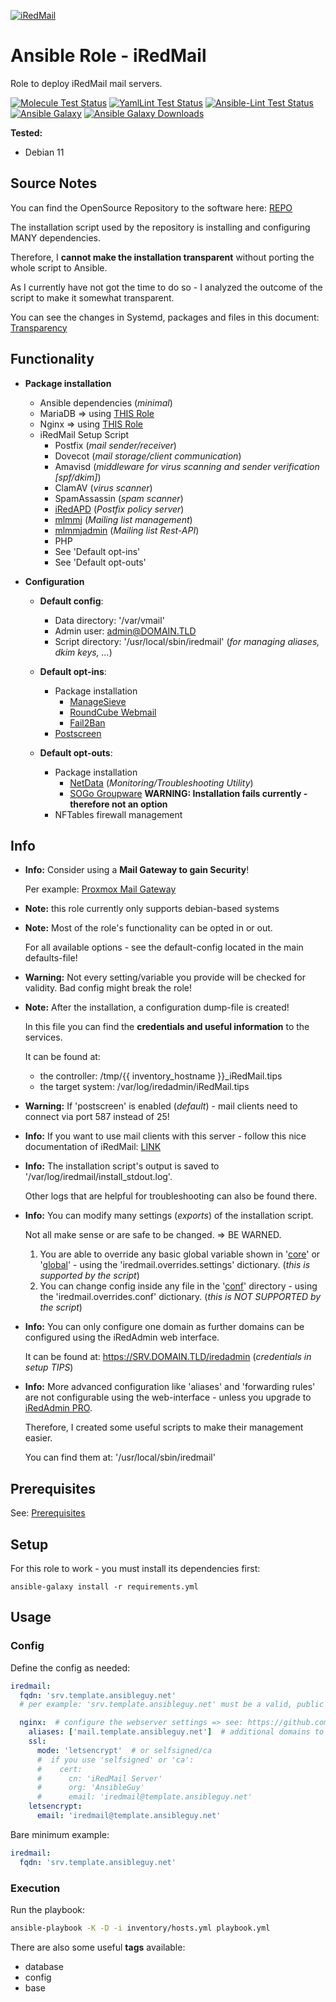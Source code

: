 [![iRedMail](https://www.iredmail.org/assets/images/logo-iredmail.png)](https://www.iredmail.org/)

# Ansible Role - iRedMail

Role to deploy iRedMail mail servers.

[![Molecule Test Status](https://badges.ansibleguy.net/sw_iredmail.molecule.svg)](https://molecule.readthedocs.io/en/latest/)
[![YamlLint Test Status](https://badges.ansibleguy.net/sw_iredmail.yamllint.svg)](https://yamllint.readthedocs.io/en/stable/)
[![Ansible-Lint Test Status](https://badges.ansibleguy.net/sw_iredmail.ansiblelint.svg)](https://ansible-lint.readthedocs.io/en/latest/)
[![Ansible Galaxy](https://img.shields.io/ansible/role/59937)](https://galaxy.ansible.com/ansibleguy/sw_iredmail)
[![Ansible Galaxy Downloads](https://img.shields.io/badge/dynamic/json?color=blueviolet&label=Galaxy%20Downloads&query=%24.download_count&url=https%3A%2F%2Fgalaxy.ansible.com%2Fapi%2Fv1%2Froles%2F59937%2F%3Fformat%3Djson)](https://galaxy.ansible.com/ansibleguy/sw_iredmail)

**Tested:**
* Debian 11


## Source Notes

You can find the OpenSource Repository to the software here: [REPO](https://github.com/iredmail/iRedMail/)

The installation script used by the repository is installing and configuring MANY dependencies.

Therefore, I **cannot make the installation transparent** without porting the whole script to Ansible.

As I currently have not got the time to do so - I analyzed the outcome of the script to make it somewhat transparent.

You can see the changes in Systemd, packages and files in this document: [Transparency](https://github.com/ansibleguy/sw_iredmail/blob/stable/Transparency.md)


## Functionality

* **Package installation**
  * Ansible dependencies (_minimal_)
  * MariaDB => using [THIS Role](https://github.com/ansibleguy/infra_mariadb)
  * Nginx => using [THIS Role](https://github.com/ansibleguy/infra_nginx)
  * iRedMail Setup Script
    * Postfix (_mail sender/receiver_)
    * Dovecot (_mail storage/client communication_)
    * Amavisd (_middleware for virus scanning and sender verification [spf/dkim]_)
    * ClamAV (_virus scanner_)
    * SpamAssassin (_spam scanner_)
    * [iRedAPD](https://github.com/iredmail/iRedAPD) (_Postfix policy server_)
    * [mlmmj](http://mlmmj.org/) (_Mailing list management_)
    * [mlmmjadmin](https://github.com/iredmail/mlmmjadmin) (_Mailing list Rest-API_)
    * PHP
    * See 'Default opt-ins'
    * See 'Default opt-outs'


* **Configuration**
  * **Default config**:
    * Data directory: '/var/vmail'
    * Admin user: admin@DOMAIN.TLD
    * Script directory: '/usr/local/sbin/iredmail' (_for managing aliases, dkim keys, ..._)
 

  * **Default opt-ins**:
    * Package installation
      * [ManageSieve](https://wiki1.dovecot.org/ManageSieve)
      * [RoundCube Webmail](https://roundcube.net/)
      * [Fail2Ban](https://www.fail2ban.org)
    * [Postscreen](https://www.postfix.org/POSTSCREEN_README.html)


  * **Default opt-outs**:
    * Package installation
      * [NetData](https://netdata.cloud) (_Monitoring/Troubleshooting Utility_)
      * [SOGo Groupware](https://www.sogo.nu/) **WARNING: Installation fails currently - therefore not an option** 
    * NFTables firewall management


## Info

* **Info:** Consider using a **Mail Gateway to gain Security**!

  Per example: [Proxmox Mail Gateway](https://github.com/ansibleguy/sw_proxmox_mail_gw)


* **Note:** this role currently only supports debian-based systems


* **Note:** Most of the role's functionality can be opted in or out.

  For all available options - see the default-config located in the main defaults-file!


* **Warning:** Not every setting/variable you provide will be checked for validity. Bad config might break the role!


* **Note:** After the installation, a configuration dump-file is created!

  In this file you can find the **credentials and useful information** to the services.

  It can be found at:

  - the controller: /tmp/{{ inventory_hostname }}_iRedMail.tips
  - the target system: /var/log/iredadmin/iRedMail.tips


* **Warning:** If 'postscreen' is enabled (_default_) - mail clients need to connect via port 587 instead of 25!


* **Info:** If you want to use mail clients with this server - follow this nice documentation of iRedMail: [LINK](https://docs.iredmail.org/index.html#configure-mail-client-applications)


* **Info:** The installation script's output is saved to '/var/log/iredmail/install_stdout.log'.

  Other logs that are helpful for troubleshooting can also be found there.


* **Info:** You can modify many settings (_exports_) of the installation script.

  Not all make sense or are safe to be changed. => BE WARNED.

  1. You are able to override any basic global variable shown in '[core](https://github.com/iredmail/iRedMail/blob/master/conf/core)' or '[global](https://github.com/iredmail/iRedMail/blob/master/conf/global)' - using the 'iredmail.overrides.settings' dictionary. (_this is supported by the script_)
  2. You can change config inside any file in the '[conf](https://github.com/iredmail/iRedMail/tree/master/conf)' directory - using the 'iredmail.overrides.conf' dictionary. (_this is NOT SUPPORTED by the script_)


* **Info:** You can only configure one domain as further domains can be configured using the iRedAdmin web interface.

  It can be found at: https://SRV.DOMAIN.TLD/iredadmin (_credentials in setup TIPS_)


* **Info:** More advanced configuration like 'aliases' and 'forwarding rules' are not configurable using the web-interface - unless you upgrade to [iRedAdmin PRO](https://www.iredmail.org/pricing.html).

  Therefore, I created some useful scripts to make their management easier.

  You can find them at: '/usr/local/sbin/iredmail'


## Prerequisites

See: [Prerequisites](https://github.com/ansibleguy/sw_iredmail/blob/stable/Prerequisites.md)

## Setup

For this role to work - you must install its dependencies first:

```
ansible-galaxy install -r requirements.yml
```


## Usage

### Config

Define the config as needed:
```yaml
iredmail:
  fqdn: 'srv.template.ansibleguy.net'
  # per example: 'srv.template.ansibleguy.net' must be a valid, public dns-hostname of the server

  nginx:  # configure the webserver settings => see: https://github.com/ansibleguy/infra_nginx
    aliases: ['mail.template.ansibleguy.net']  # additional domains to add to the certificate
    ssl:
      mode: 'letsencrypt'  # or selfsigned/ca
      #  if you use 'selfsigned' or 'ca':
      #    cert:
      #      cn: 'iRedMail Server'
      #      org: 'AnsibleGuy'
      #      email: 'iredmail@template.ansibleguy.net'
    letsencrypt:
      email: 'iredmail@template.ansibleguy.net'
```

Bare minimum example:
```yaml
iredmail:
  fqdn: 'srv.template.ansibleguy.net'
```

### Execution

Run the playbook:
```bash
ansible-playbook -K -D -i inventory/hosts.yml playbook.yml
```

There are also some useful **tags** available:
* database
* config
* base
